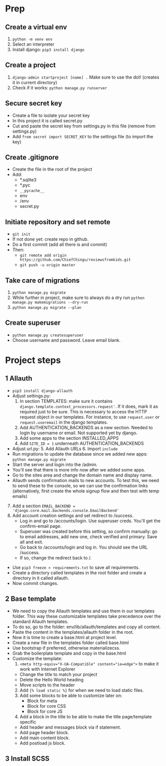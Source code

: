 # Prep
## Create a virtual env
1. ```python -m venv env```
2. Select an interpreter
3. Install django: ```pip3 install django```

## Create a project
1. ```django-admin startproject [name] .``` Make sure to use the dot! (creates it in current directory)
2. Check if it works: ```python manage.py runserver```

## Secure secret key
- Create a file to isolate your secret key
- In this project it is called secret.py
- Cut and paste the secret key from settings.py in this file (remove from settings.py)
- Add ```from secret import SECRET_KEY``` to the settings file (to import the key)

## Create .gitignore
- Create the file in the root of the project
- Add:
    - *.sqlite3
    - *.pyc
    - ```__pycache__```
    - env
    - /env
    - secret.py

## Initiate repository and set remote
- ```git init```
- If not done yet: create repo in github.
- Do a first commit (add all there is and commit)
- Then:
    - ```git remote add origin https://github.com/ChiefChingu/reviewsfromkids.git```
    - ```git push -u origin master```

## Take care of migrations
1. ```python manage.py migrate```
2. While further in project, make sure to always do a dry run ```python manage.py makemigrations --dry-run```
3. ```python manage.py migrate --plan```

## Create superuser
- ```python manage.py createsuperuser```
- Choose username and password. Leave email blank.

# Project steps
## 1 Allauth
- ```pip3 install django-allauth```
- Adjust settings.py:
    1. In section TEMPLATES: make sure it contains ```django.template.context_processors.request'```. If it does, mark it as required just to be sure. This is necessary to access the HTTP request object in our templates. For instance, to use ```request.user``` or ```request.useremail``` in the django templates.
    2. Add AUTHENTICATION_BACKENDS as a new section. Needed to login by username or email. Not supported yet by django.
    3. Add some apps to the section INSTALLED_APPS
    4. Add ```SITE_ID = 1``` underneath AUTHENTICATION_BACKENDS
- Adjust url.py:
    5. Add Allauth URLs
    6. Import ```include```
- Run migrations to update the database since we added new apps: ```python manage.py migrate```
- Start the server and login into the /admin.
- You'll see that there is more info now after we added some apps.
- Go to the sites area and change the domain name and display name.
- Allauth sends confirmation mails to new accounts. To test this, we need to send these to the console, so we can use the confirmation links (alternatively, first create the whole signup flow and then test with temp emails)
7. Add a section ```EMAIL_BACKEND = 'django.core.mail.backends.console.EmailBackend'```
8. Add account creation settings and set redirect to /success.
    - Log in and go to /accounts/login. Use superuser creds. You'll get the confirm-email page.
    - Superuser was created before this setting, so confirm manually: go to email addresses, add new one, check verified and primary. Save all and exit.
    - Go back to /accounts/login and log in. You should see the URL /success.
    - If so, change the redirect back to /.
- Use ```pip3 freeze > requirements.txt``` to save all requirements.
- Create a directory called templates in the root folder and create a directory in it called allauth.
- Now commit changes.

## 2 Base template
- We need to copy the Allauth templates and use them in our templates folder. This way these customizable templates take precedence over the standard Allauth templates.
- To do so, go to the folder: env/lib/allauth/templates and copy all content.
- Paste the content in the templates/allauth folder in the root.
- Now it is time to create a base.html at project level.
- Create a new file in the templates folder called base.html
- Use bootstrap if preferred, otherwise materializecss.
- Grab the boilerplate template and copy in the base.html
- Customize the template:
    1. ```<meta http-equiv="X-UA-Compatible" content="ie=edge">``` to make it work with Internet Explorer
    - Change the title to match your project
    - Delete the Hello World heading
    - Move scripts to the header
    2. Add ```{% load static %}``` for when we need to load static files.
    3. Add some blocks to be able to customize later on:
        - Block for meta
        - Block for core CSS
        - Block for core JS
    4. Add a block in the title to be able to make the title page/template specific
    - Add header and messages block via if statement.
    - Add page header block.
    - Add main content block.
    - Add postload js block.







## 3 Install SCSS